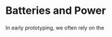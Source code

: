 Batteries and Power
===================

<span style="line-height: 23px;">In early prototyping, we often rely on the</span>
